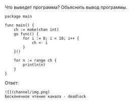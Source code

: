 Что выведет программа? Объяснить вывод программы.
```
package main

func main() {
	ch := make(chan int)
	go func() {
		for i := 0; i < 10; i++ {
			ch <- i
		}
	}()

	for n := range ch {
		println(n)
	}
}
```
Ответ:
```
![](channel/img.png)
Бесконечное чтение канала - deadlock
```
